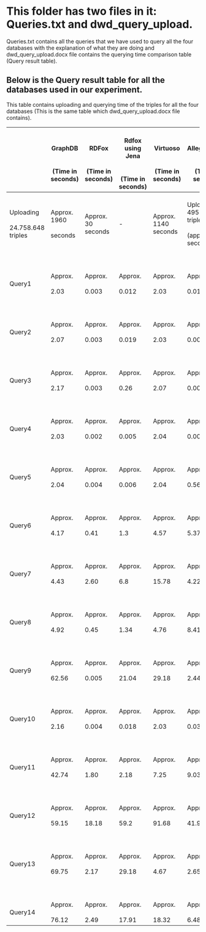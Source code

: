 
# This folder has two files in it: Queries.txt and dwd_query_upload. 

Queries.txt contains all the queries that we have used to query all the four databases with the explanation of what they are doing and 
dwd_query_upload.docx file contains the querying time comparison table (Query result table).

## Below is the Query result table for all the databases used in our experiment. 

This table contains uploading and querying time of the triples for all the four databases (This is the same table which dwd_query_upload.docx file contains).


|    <br>                                          |    <br>GraphDB<br>   <br><br>(Time in seconds)    |    <br>RDFox<br>   <br><br>(Time in seconds)    |    <br>Rdfox using Jena<br>   <br><br>(Time in seconds)    |    <br>Virtuoso<br>   <br><br>(Time in seconds)    |    <br>AllegroGraph<br>   <br><br>(Time in seconds)                |
|--------------------------------------------------|---------------------------------------------------|-------------------------------------------------|------------------------------------------------------------|----------------------------------------------------|--------------------------------------------------------------------|
|    <br>Uploading<br>   <br>24.758.648 triples    |    <br>Approx. 1960<br>   <br>seconds             |    <br>Approx. 30 seconds                       |    <br>     -                                              |    <br>Approx. 1140 seconds                        |    <br>Uploading 4953016 triples<br>   <br>(approx. 68 seconds)    |
|    <br> <br>   <br>Query1                        |    <br> <br>   <br>Approx.<br>   <br> 2.03        |    <br> <br>   <br>Approx.<br>   <br>0.003      |    <br> <br>   <br>Approx.<br>   <br>0.012                 |    <br> <br>   <br>Approx.<br>   <br>2.03          |    <br> <br>   <br>Approx.<br>   <br>0.01                          |
|    <br> <br>   <br>Query2                        |    <br> <br>   <br>Approx. <br>   <br>2.07        |    <br> <br>   <br>Approx.<br>   <br>0.003      |    <br> <br>   <br>Approx.<br>   <br>0.019                 |    <br> <br>   <br>Approx.<br>   <br>2.03          |    <br> <br>   <br>Approx.<br>   <br>0.007                         |
|    <br> <br>   <br>Query3                        |    <br> <br>   <br>Approx.<br>   <br> 2.17        |    <br> <br>   <br>Approx.<br>   <br>0.003      |    <br> <br>   <br>Approx.<br>   <br>0.26                  |    <br> <br>   <br>Approx.<br>   <br>2.07          |    <br> <br>   <br>Approx.<br>   <br>0.005                         |
|    <br> <br>   <br>Query4                        |    <br> <br>   <br>Approx.<br>   <br> 2.03        |    <br> <br>   <br>Approx.<br>   <br>0.002      |    <br> <br>   <br>Approx.<br>   <br>0.005                 |    <br> <br>   <br>Approx.<br>   <br>2.04          |    <br> <br>   <br>Approx.<br>   <br>0.008                         |
|    <br> <br>   <br>Query5                        |    <br> <br>   <br>Approx.<br>   <br>2.04         |    <br> <br>   <br>Approx.<br>   <br>0.004      |    <br> <br>   <br>Approx.<br>   <br>0.006                 |    <br> <br>   <br>Approx.<br>   <br>2.04          |    <br> <br>   <br>Approx.<br>   <br>0.56                          |
|    <br> <br>   <br>Query6                        |    <br> <br>   <br>Approx.<br>   <br>4.17         |    <br> <br>   <br>Approx.<br>   <br>0.41       |    <br> <br>   <br>Approx.<br>   <br>1.3                   |    <br> <br>   <br>Approx.<br>   <br>4.57          |    <br> <br>   <br>Approx.<br>   <br>5.37                          |
|    <br> <br>   <br>Query7                        |    <br> <br>   <br>Approx.<br>   <br>4.43         |    <br> <br>   <br>Approx.<br>   <br>2.60       |    <br> <br>   <br>Approx.<br>   <br>6.8                   |    <br> <br>   <br>Approx.<br>   <br>15.78         |    <br> <br>   <br>Approx.<br>   <br>4.22                          |
|    <br> <br>   <br>Query8                        |    <br> <br>   <br>Approx.<br>   <br>4.92         |    <br> <br>   <br>Approx.<br>   <br>0.45       |    <br> <br>   <br>Approx.<br>   <br>1.34                  |    <br> <br>   <br>Approx.<br>   <br>4.76          |    <br> <br>   <br>Approx.<br>   <br>8.41                          |
|    <br> <br>   <br>Query9                        |    <br> <br>   <br>Approx.<br>   <br>62.56        |    <br> <br>   <br>Approx.<br>   <br>0.005      |    <br> <br>   <br>Approx.<br>   <br>21.04                 |    <br> <br>   <br>Approx.<br>   <br>29.18         |    <br> <br>   <br>Approx.<br>   <br>2.44                          |
|    <br> <br>   <br>Query10                       |    <br> <br>   <br>Approx.<br>   <br>2.16         |    <br> <br>   <br>Approx.<br>   <br>0.004      |    <br> <br>   <br>Approx.<br>   <br>0.018                 |    <br> <br>   <br>Approx.<br>   <br>2.03          |    <br> <br>   <br>Approx.<br>   <br>0.03                          |
|    <br> <br>   <br>Query11                       |    <br> <br>   <br>Approx.<br>   <br>42.74        |    <br> <br>   <br>Approx.<br>   <br>1.80       |    <br> <br>   <br>Approx.<br>   <br>2.18                  |    <br> <br>   <br>Approx.<br>   <br>7.25          |    <br> <br>   <br>Approx.<br>   <br>9.03                          |
|    <br> <br>   <br>Query12                       |    <br> <br>   <br>Approx.<br>   <br>59.15        |    <br> <br>   <br>Approx.<br>   <br>18.18      |    <br> <br>   <br>Approx.<br>   <br>59.2                  |    <br> <br>   <br>Approx.<br>   <br>91.68         |    <br> <br>   <br>Approx.<br>   <br>41.96                         |
|    <br> <br>   <br>Query13                       |    <br> <br>   <br>Approx.<br>   <br>69.75        |    <br> <br>   <br>Approx.<br>   <br>2.17       |    <br> <br>   <br>Approx.<br>   <br>29.18                 |    <br> <br>   <br>Approx.<br>   <br>4.67          |    <br> <br>   <br>Approx.<br>   <br>2.65                          |
|    <br> <br>   <br>Query14                       |    <br> <br>   <br>Approx.<br>   <br>76.12        |    <br> <br>   <br>Approx.<br>   <br>2.49       |    <br> <br>   <br>Approx.<br>   <br>17.91                 |    <br> <br>   <br>Approx.<br>   <br>18.32         |    <br> <br>   <br>Approx.<br>   <br>6.48                          |


